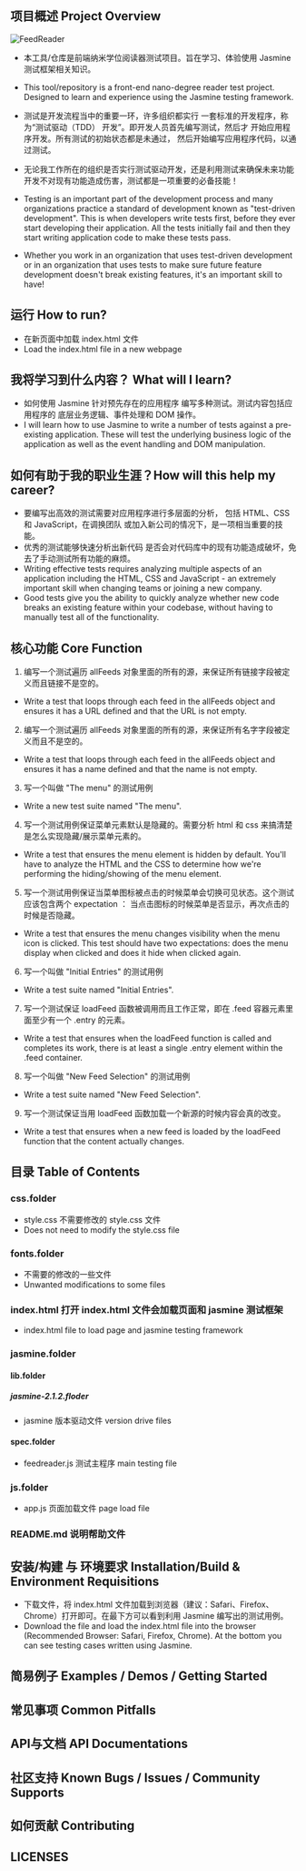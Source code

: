 ## 项目概述 Project Overview

![FeedReader](https://github.com/1day24hours/Udacity-Advace-Project-Feedreader/blob/master/gif/Feed-Reader.gif)

* 本工具/仓库是前端纳米学位阅读器测试项目。旨在学习、体验使用 Jasmine 测试框架相关知识。
* This tool/repository is a front-end nano-degree reader test project. Designed to learn and experience using the Jasmine testing framework.

* 测试是开发流程当中的重要一环，许多组织都实行 一套标准的开发程序，称为“测试驱动（TDD） 开发”。即开发人员首先编写测试，然后才 开始应用程序开发。所有测试的初始状态都是未通过， 然后开始编写应用程序代码，以通过测试。

* 无论我工作所在的组织是否实行测试驱动开发，还是利用测试来确保未来功能开发不对现有功能造成伤害，测试都是一项重要的必备技能！

* Testing is an important part of the development process and many organizations practice a standard of development known as "test-driven development". This is when developers write tests first, before they ever start developing their application. All the tests initially fail and then they start writing application code to make these tests pass.

* Whether you work in an organization that uses test-driven development or in an organization that uses tests to make sure future feature development doesn't break existing features, it's an important skill to have!

## 运行 How to run?

* 在新页面中加载 index.html 文件
* Load the index.html file in a new webpage

## 我将学习到什么内容？ What will I learn?
* 如何使用 Jasmine 针对预先存在的应用程序 编写多种测试。测试内容包括应用程序的 底层业务逻辑、事件处理和 DOM 操作。
* I will learn how to use Jasmine to write a number of tests against a pre-existing application. These will test the underlying business logic of the application as well as the event handling and DOM manipulation.

## 如何有助于我的职业生涯？How will this help my career?
* 要编写出高效的测试需要对应用程序进行多层面的分析， 包括 HTML、CSS 和 JavaScript，在调换团队 或加入新公司的情况下，是一项相当重要的技能。
* 优秀的测试能够快速分析出新代码 是否会对代码库中的现有功能造成破坏，免去了手动测试所有功能的麻烦。
* Writing effective tests requires analyzing multiple aspects of an application including the HTML, CSS and JavaScript - an extremely important skill when changing teams or joining a new company.
* Good tests give you the ability to quickly analyze whether new code breaks an existing feature within your codebase, without having to manually test all of the functionality.

## 核心功能 Core Function
1. 编写一个测试遍历 allFeeds 对象里面的所有的源，来保证所有链接字段被定义而且链接不是空的。
* Write a test that loops through each feed in the allFeeds object and ensures it has a URL defined and that the URL is not empty.
2. 编写一个测试遍历 allFeeds 对象里面的所有的源，来保证所有名字字段被定义而且不是空的。
* Write a test that loops through each feed in the allFeeds object and ensures it has a name defined and that the name is not empty.
3. 写一个叫做 "The menu" 的测试用例
* Write a new test suite named "The menu".
4. 写一个测试用例保证菜单元素默认是隐藏的。需要分析 html 和 css 来搞清楚是怎么实现隐藏/展示菜单元素的。
* Write a test that ensures the menu element is hidden by default. You'll have to analyze the HTML and the CSS to determine how we're performing the hiding/showing of the menu element.
5. 写一个测试用例保证当菜单图标被点击的时候菜单会切换可见状态。这个测试应该包含两个 expectation ： 当点击图标的时候菜单是否显示，再次点击的时候是否隐藏。
* Write a test that ensures the menu changes visibility when the menu icon is clicked. This test should have two expectations: does the menu display when clicked and does it hide when clicked again.
6. 写一个叫做 "Initial Entries" 的测试用例
* Write a test suite named "Initial Entries".
7. 写一个测试保证 loadFeed 函数被调用而且工作正常，即在 .feed 容器元素里面至少有一个 .entry 的元素。
* Write a test that ensures when the loadFeed function is called and completes its work, there is at least a single .entry element within the .feed container.
8. 写一个叫做 "New Feed Selection" 的测试用例
* Write a test suite named "New Feed Selection".
9. 写一个测试保证当用 loadFeed 函数加载一个新源的时候内容会真的改变。
* Write a test that ensures when a new feed is loaded by the loadFeed function that the content actually changes.

## 目录 Table of Contents
### css.folder
* style.css 不需要修改的 style.css 文件 
* Does not need to modify the style.css file


### fonts.folder
* 不需要的修改的一些文件
* Unwanted modifications to some files

### index.html 打开 index.html 文件会加载页面和 jasmine 测试框架
* index.html file to load page and jasmine testing framework

### jasmine.folder
#### lib.folder 
##### jasmine-2.1.2.floder 
* jasmine 版本驱动文件 version drive files
#### spec.folder 
* feedreader.js 测试主程序 main testing file

### js.folder 
* app.js 页面加载文件 page load file

### README.md 说明帮助文件

## 安装/构建 与 环境要求 Installation/Build & Environment Requisitions
* 下载文件，将 index.html 文件加载到浏览器（建议：Safari、Firefox、Chrome）打开即可。在最下方可以看到利用 Jasmine 编写出的测试用例。
* Download the file and load the index.html file into the browser (Recommended Browser: Safari, Firefox, Chrome). At the bottom you can see testing cases written using Jasmine.


## 简易例子 Examples / Demos / Getting Started

## 常见事项 Common Pitfalls

## API与文档 API Documentations

## 社区支持 Known Bugs / Issues / Community Supports

## 如何贡献 Contributing

## LICENSES